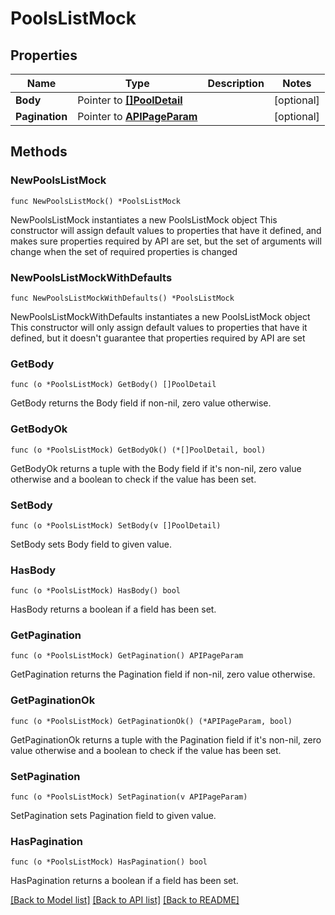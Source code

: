 # PoolsListMock

## Properties

Name | Type | Description | Notes
------------ | ------------- | ------------- | -------------
**Body** | Pointer to [**[]PoolDetail**](PoolDetail.md) |  | [optional] 
**Pagination** | Pointer to [**APIPageParam**](APIPageParam.md) |  | [optional] 

## Methods

### NewPoolsListMock

`func NewPoolsListMock() *PoolsListMock`

NewPoolsListMock instantiates a new PoolsListMock object
This constructor will assign default values to properties that have it defined,
and makes sure properties required by API are set, but the set of arguments
will change when the set of required properties is changed

### NewPoolsListMockWithDefaults

`func NewPoolsListMockWithDefaults() *PoolsListMock`

NewPoolsListMockWithDefaults instantiates a new PoolsListMock object
This constructor will only assign default values to properties that have it defined,
but it doesn't guarantee that properties required by API are set

### GetBody

`func (o *PoolsListMock) GetBody() []PoolDetail`

GetBody returns the Body field if non-nil, zero value otherwise.

### GetBodyOk

`func (o *PoolsListMock) GetBodyOk() (*[]PoolDetail, bool)`

GetBodyOk returns a tuple with the Body field if it's non-nil, zero value otherwise
and a boolean to check if the value has been set.

### SetBody

`func (o *PoolsListMock) SetBody(v []PoolDetail)`

SetBody sets Body field to given value.

### HasBody

`func (o *PoolsListMock) HasBody() bool`

HasBody returns a boolean if a field has been set.

### GetPagination

`func (o *PoolsListMock) GetPagination() APIPageParam`

GetPagination returns the Pagination field if non-nil, zero value otherwise.

### GetPaginationOk

`func (o *PoolsListMock) GetPaginationOk() (*APIPageParam, bool)`

GetPaginationOk returns a tuple with the Pagination field if it's non-nil, zero value otherwise
and a boolean to check if the value has been set.

### SetPagination

`func (o *PoolsListMock) SetPagination(v APIPageParam)`

SetPagination sets Pagination field to given value.

### HasPagination

`func (o *PoolsListMock) HasPagination() bool`

HasPagination returns a boolean if a field has been set.


[[Back to Model list]](../README.md#documentation-for-models) [[Back to API list]](../README.md#documentation-for-api-endpoints) [[Back to README]](../README.md)


